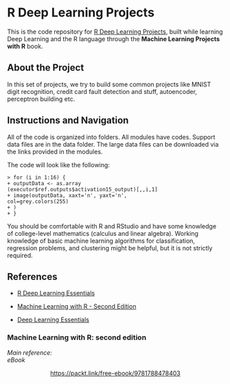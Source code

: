 


# R Deep Learning Projects
This is the code repository for [R Deep Learning Projects](https://www.packtpub.com/big-data-and-business-intelligence/r-deep-learning-projects?utm_source=github&utm_medium=repository&utm_campaign=9781788478403), built while learning Deep Learning and the R language through the **Machine Learning Projects with R** book.
## About the Project
In this set of projects, we try to build some common projects like MNIST digit recognition, credit card fault detection and stuff, autoencoder, perceptron building etc.  
## Instructions and Navigation
All of the code is organized into folders. All modules have codes. Support data files are in the data folder.
The large data files can be downloaded via the links provided in the modules.

The code will look like the following:
```
> for (i in 1:16) {
+ outputData <- as.array
(executor$ref.outputs$activation15_output)[,,i,1]
+ image(outputData, xaxt='n', yaxt='n',
col=grey.colors(255)
+ )
+ }
```

You should be comfortable with R and RStudio and have some knowledge of college-level mathematics (calculus and linear algebra). Working knowledge of basic machine learning algorithms for classification, regression problems, and clustering might be helpful, but it is not strictly required.

## References
* [R Deep Learning Essentials](https://www.packtpub.com/big-data-and-business-intelligence/r-deep-learning-essentials?utm_source=github&utm_medium=repository&utm_campaign=9781785280580)

* [Machine Learning with R - Second Edition](https://www.packtpub.com/big-data-and-business-intelligence/machine-learning-r-second-edition?utm_source=github&utm_medium=repository&utm_campaign=9781784393908)

* [Deep Learning Essentials](https://www.packtpub.com/big-data-and-business-intelligence/practical-deep-learning?utm_source=github&utm_medium=repository&utm_campaign=9781785880360)

### Machine Learning with R: second edition
 <i>Main reference: <br>eBook</i>
<p align="center"> <a href="https://packt.link/free-ebook/9781788478403">https://packt.link/free-ebook/9781788478403 </a> </p>
